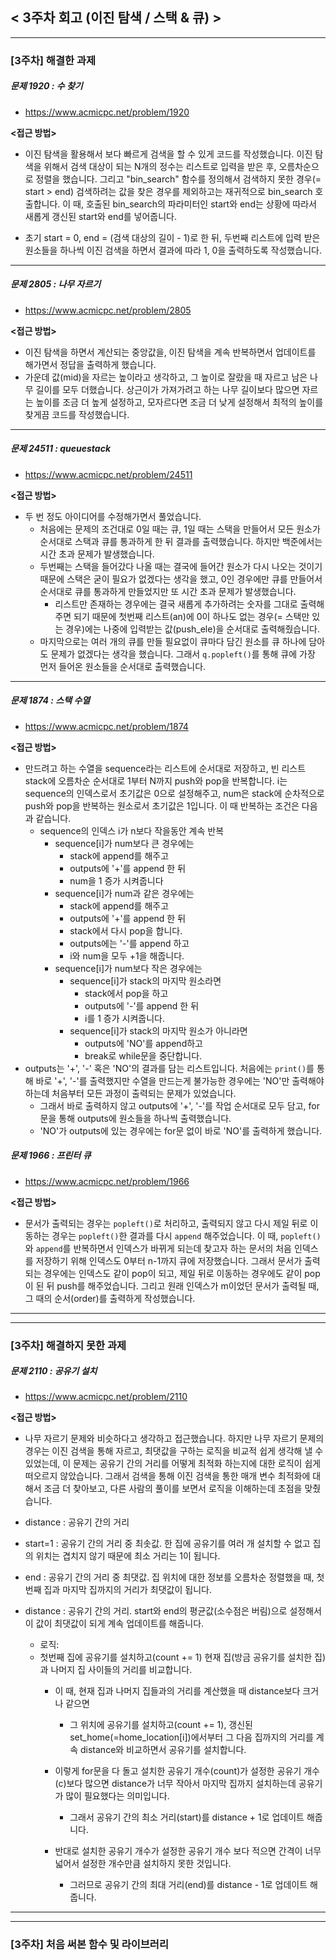 
## < 3주차 회고 (이진 탐색 / 스택 & 큐) >
---
### [3주차] 해결한 과제
##### 문제 1920 : 수 찾기
- https://www.acmicpc.net/problem/1920

**<접근 방법>**  
  
- 이진 탐색을 활용해서 보다 빠르게 검색을 할 수 있게 코드를 작성했습니다. 이진 탐색을 위해서 검색 대상이 되는 N개의 정수는 리스트로 입력을 받은 후, 오름차순으로 정렬을 했습니다. 그리고 "bin_search" 함수를 정의해서 검색하지 못한 경우(= start > end) 검색하려는 값을 찾은 경우를 제외하고는 재귀적으로 bin_search 호출합니다. 이 때, 호출된 bin_search의 파라미터인 start와 end는 상황에 따라서 새롭게 갱신된 start와 end를 넣어줍니다.

- 초기 start = 0, end = (검색 대상의 길이 - 1)로 한 뒤, 두번째 리스트에 입력 받은 원소들을 하나씩 이진 검색을 하면서 결과에 따라 1, 0을 출력하도록 작성했습니다.

---

##### 문제 2805 : 나무 자르기
- https://www.acmicpc.net/problem/2805

**<접근 방법>**  

- 이진 탐색을 하면서 계산되는 중앙값을, 이진 탐색을 계속 반복하면서 업데이트를 해가면서 정답을 출력하게 했습니다.
- 가운데 값(mid)을 자르는 높이라고 생각하고, 그 높이로 잘랐을 때 자르고 남은 나무 길이를 모두 더했습니다. 상근이가 가져가려고 하는 나무 길이보다 많으면 자르는 높이를 조금 더 높게 설정하고, 모자르다면 조금 더 낮게 설정해서 최적의 높이를 찾게끔 코드를 작성했습니다.

---

##### 문제 24511 : queuestack
- https://www.acmicpc.net/problem/24511

**<접근 방법>**  

- 두 번 정도 아이디어를 수정해가면서 풀었습니다. 
    - 처음에는 문제의 조건대로 0일 때는 큐, 1일 때는 스택을 만들어서 모든 원소가 순서대로 스택과 큐를 통과하게 한 뒤 결과를 출력했습니다. 하지만 백준에서는 시간 초과 문제가 발생했습니다.
    - 두번째는 스택을 들어갔다 나올 때는 결국에 들어간 원소가 다시 나오는 것이기 때문에 스택은 굳이 필요가 없겠다는 생각을 했고, 0인 경우에만 큐를 만들어서 순서대로 큐를 통과하게 만들었지만 또 시간 초과 문제가 발생했습니다.
        - 리스트만 존재하는 경우에는 결국 새롭게 추가하려는 숫자를 그대로 출력해주면 되기 때문에 첫번째 리스트(an)에 0이 하나도 없는 경우(= 스택만 있는 경우)에는 나중에 입력받는 값(push_ele)을 순서대로 출력해줬습니다.
    - 마지막으로는 여러 개의 큐를 만들 필요없이 큐마다 담긴 원소를 큐 하나에 담아도 문제가 없겠다는 생각을 했습니다. 그래서 `q.popleft()`를 통해 큐에 가장 먼저 들어온 원소들을 순서대로 출력했습니다.

---

##### 문제 1874 : 스택 수열
- https://www.acmicpc.net/problem/1874

**<접근 방법>**  
  
- 만드려고 하는 수열을 sequence라는 리스트에 순서대로 저장하고, 빈 리스트 stack에 오름차순 순서대로 1부터 N까지 push와 pop을 반복합니다. i는 sequence의 인덱스로서 초기값은 0으로 설정해주고, num은 stack에 순차적으로 push와 pop을 반복하는 원소로서 초기값은 1입니다. 이 때 반복하는 조건은 다음과 같습니다.
    - sequence의 인덱스 i가 n보다 작을동안 계속 반복
        - sequence\[i\]가 num보다 큰 경우에는
            - stack에 append를 해주고
            - outputs에 '+'를 append 한 뒤
            - num을 1 증가 시켜줍니다
        - sequence\[i\]가 num과 같은 경우에는
            - stack에 append를 해주고
            - outputs에 '+'를 append 한 뒤
            - stack에서 다시 pop을 합니다.
            - outputs에는 '-'를 append 하고
            - i와 num을 모두 +1을 해줍니다.
        - sequence\[i\]가 num보다 작은 경우에는
            - sequence\[i\]가 stack의 마지막 원소라면
                - stack에서 pop을 하고
                - outputs에 '-'를 append 한 뒤
                - i를 1 증가 시켜줍니다.
            - sequence\[i\]가 stack의 마지막 원소가 아니라면
                - outputs에 'NO'를 append하고
                - break로 while문을 중단합니다.
- outputs는 '+', '-' 혹은 'NO'의 결과를 담는 리스트입니다. 처음에는 `print()`를 통해 바로 '+', '-'를 출력했지만 수열을 만드는게 불가능한 경우에는 'NO'만 출력해야 하는데 처음부터 모든 과정이 출력되는 문제가 있었습니다.
    - 그래서 바로 출력하지 않고 outputs에 '+', '-'를 작업 순서대로 모두 담고, for문을 통해 outputs에 원소들을 하나씩 출력했습니다.
    - 'NO'가 outputs에 있는 경우에는 for문 없이 바로 'NO'를 출력하게 했습니다.

##### 문제 1966 : 프린터 큐
- https://www.acmicpc.net/problem/1966

**<접근 방법>**  

- 문서가 출력되는 경우는 `popleft()`로 처리하고, 출력되지 않고 다시 제일 뒤로 이동하는 경우는 `popleft()`한 결과를 다시 `append` 해주었습니다. 이 때, `popleft()`와 `append`를 반복하면서 인덱스가 바뀌게 되는데 찾고자 하는 문서의 처음 인덱스를 저장하기 위해 인덱스도 0부터 n-1까지 큐에 저장했습니다. 그래서 문서가 출력되는 경우에는 인덱스도 같이 pop이 되고, 제일 뒤로 이동하는 경우에도 같이 pop이 된 뒤 push를 해주었습니다. 그리고 원래 인덱스가 m이었던 문서가 출력될 때, 그 때의 순서(order)를 출력하게 작성했습니다.

---
---
### [3주차] 해결하지 못한 과제

##### 문제 2110 : 공유기 설치
- https://www.acmicpc.net/problem/2110

**<접근 방법>**  
  
- 나무 자르기 문제와 비슷하다고 생각하고 접근했습니다. 하지만 나무 자르기 문제의 경우는 이진 검색을 통해 자르고, 최댓값을 구하는 로직을 비교적 쉽게 생각해 낼 수 있었는데, 이 문제는 공유기 간의 거리를 어떻게 최적화 하는지에 대한 로직이 쉽게 떠오르지 않았습니다. 그래서 검색을 통해 이진 검색을 통한 매개 변수 최적화에 대해서 조금 더 찾아보고, 다른 사람의 풀이를 보면서 로직을 이해하는데 초점을 맞췄습니다.

- distance : 공유기 간의 거리
- start=1 : 공유기 간의 거리 중 최솟값. 한 집에 공유기를 여러 개 설치할 수 없고 집의 위치는 겹치지 않기 때문에 최소 거리는 1이 됩니다.
- end : 공유기 간의 거리 중 최댓값. 집 위치에 대한 정보를 오름차순 정렬했을 때, 첫번째 집과 마지막 집까지의 거리가 최댓값이 됩니다.
- distance : 공유기 간의 거리. start와 end의 평균값(소수점은 버림)으로 설정해서 이 값이 최댓값이 되게 계속 업데이트를 해줍니다.
    - 로직:
    - 첫번째 집에 공유기를 설치하고(count += 1) 현재 집(방금 공유기를 설치한 집)과 나머지 집 사이들의 거리를 비교합니다.
        - 이 때, 현재 집과 나머지 집들과의 거리를 계산했을 때 distance보다 크거나 같으면
            - 그 위치에 공유기를 설치하고(count += 1), 갱신된 set_home(=home_location[i])에서부터 그 다음 집까지의 거리를 계속 distance와 비교하면서 공유기를 설치합니다.
        
        - 이렇게 for문을 다 돌고 설치한 공유기 개수(count)가 설정한 공유기 개수(c)보다 많으면 distance가 너무 작아서 마지막 집까지 설치하는데 공유기가 많이 필요했다는 의미입니다.
            - 그래서 공유기 간의 최소 거리(start)를 distance + 1로 업데이트 해줍니다.
        - 반대로 설치한 공유기 개수가 설정한 공유기 개수 보다 적으면 간격이 너무 넓어서 설정한 개수만큼 설치하지 못한 것입니다.
            - 그러므로 공유기 간의 최대 거리(end)를 distance - 1로 업데이트 해줍니다.
---
---
### [3주차] 처음 써본 함수 및 라이브러리



